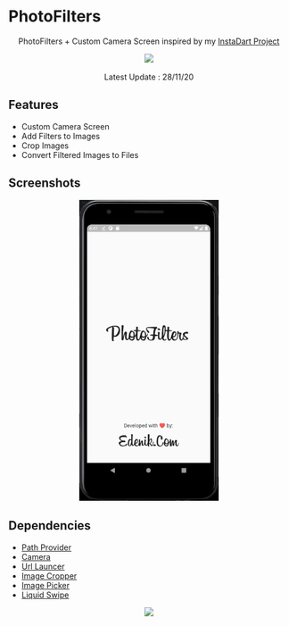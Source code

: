 # PhotoFilters

 <p align="center">
PhotoFilters + Custom Camera Screen inspired by my 
<a href="https://github.com/Edenik/InstaDart-Flutter-Instagram-Clone">
  InstaDart Project
</a> </p>

 <p align="center">
<a href="https://github.com/Edenik/Flutter_PhotoFilters/raw/main/media/app-release.apk">
<img src="https://level01.io/wp-content/uploads/2020/10/direct-download-apk.png" 
width="250">
</a>
</p>
 <p align="center">
Latest Update : 28/11/20
</p>

## Features
* Custom Camera Screen
* Add Filters to Images
* Crop Images
* Convert Filtered Images to Files



## Screenshots
<p align="center">
<img src="https://github.com/Edenik/Flutter_PhotoFilters/blob/main/media/PhotoFilters.gif?raw=true" alt="PhotoFilters" width="250">
</p>


## Dependencies

* [Path Provider](https://github.com/flutter/plugins/tree/master/packages/path_provider)
* [Camera](https://github.com/flutter/plugins/blob/master/packages/camera)
* [Url Launcer](https://github.com/flutter/plugins/tree/master/packages/url_launcher)
* [Image Cropper](https://github.com/hnvn/flutter_image_cropper)
* [Image Picker](https://github.com/flutter/plugins/tree/master/packages/image_picker)
* [Liquid Swipe](https://github.com/iamSahdeep/liquid_swipe_flutter)


<p align="center">
<img src="https://hits.seeyoufarm.com/api/count/incr/badge.svg?url=https%3A%2F%2Fgithub.com%2FEdenik%2FFlutter_PhotoFilters&count_bg=%23447B99&title_bg=%23555555&icon=dart.svg&icon_color=%23E7E7E7&title=hits&edge_flat=false"/>
</p>